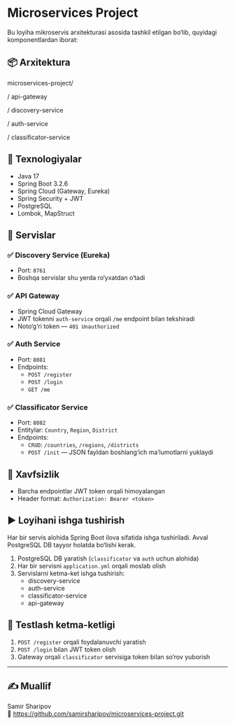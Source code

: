 # Microservices Project 

Bu loyiha mikroservis arxitekturasi asosida tashkil etilgan bo‘lib, quyidagi komponentlardan iborat:

## 📦 Arxitektura

microservices-project/ 

/ api-gateway 

/ discovery-service

/ auth-service

/ classificator-service

## 🔧 Texnologiyalar

- Java 17
- Spring Boot 3.2.6
- Spring Cloud (Gateway, Eureka)
- Spring Security + JWT
- PostgreSQL
- Lombok, MapStruct

## 🧩 Servislar

### ✅ Discovery Service (Eureka)
- Port: `8761`
- Boshqa servislar shu yerda ro‘yxatdan o‘tadi

### ✅ API Gateway
- Spring Cloud Gateway
- JWT tokenni `auth-service` orqali `/me` endpoint bilan tekshiradi
- Noto‘g‘ri token — `401 Unauthorized`

### ✅ Auth Service
- Port: `8081`
- Endpoints:
    - `POST /register`
    - `POST /login`
    - `GET /me`

### ✅ Classificator Service
- Port: `8082`
- Entitylar: `Country`, `Region`, `District`
- Endpoints:
    - `CRUD`: `/countries`, `/regions`, `/districts`
    - `POST /init` — JSON fayldan boshlang‘ich ma’lumotlarni yuklaydi

## 🔐 Xavfsizlik

- Barcha endpointlar JWT token orqali himoyalangan
- Header format: `Authorization: Bearer <token>`

## ▶️ Loyihani ishga tushirish

Har bir servis alohida Spring Boot ilova sifatida ishga tushiriladi. Avval PostgreSQL DB tayyor holatda bo‘lishi kerak.

1. PostgreSQL DB yaratish (`classificator` va `auth` uchun alohida)
2. Har bir servisni `application.yml` orqali moslab olish
3. Servislarni ketma-ket ishga tushirish:
    - discovery-service
    - auth-service
    - classificator-service
    - api-gateway

## 🧪 Testlash ketma-ketligi

1. `POST /register` orqali foydalanuvchi yaratish
2. `POST /login` bilan JWT token olish
3. Gateway orqali `classificator` servisiga token bilan so‘rov yuborish

---

## ✍️ Muallif

Samir Sharipov  
🔗 https://github.com/samirsharipov/microservices-project.git
